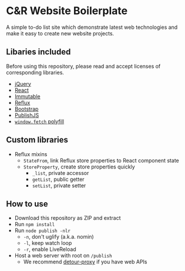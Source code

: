 # C&R Website Boilerplate

A simple to-do list site which demonstrate latest web technologies and make it easy to create new website projects.

## Libaries included

Before using this repository, please read and accept licenses of corresponding libraries.

* [jQuery](https://jquery.com/)
* [React](https://facebook.github.io/react/)
* [Immutable](http://facebook.github.io/immutable-js/)
* [Reflux](https://github.com/reflux/refluxjs)
* [Bootstrap](https://getbootstrap.com)
* [PublishJS](https://github.com/candrholdings/publishjs)
* [`window.fetch` polyfill](https://github.com/github/fetch)

## Custom libraries
* Reflux mixins
  * `StateFrom`, link Reflux store properties to React component state
  * `StoreProperty`, create store properties quickly
    * `_list`, private accessor
	* `getList`, public getter
	* `setList`, private setter

## How to use
* Download this repository as ZIP and extract
* Run `npm install`
* Run `node publish -nlr`
  * `-n`, don't uglify (a.k.a. nomin)
  * `-l`, keep watch loop
  * `-r`, enable LiveReload
* Host a web server with root on `/publish`
  * We recommend [detour-proxy](https://npmjs.org/detour-proxy) if you have web APIs